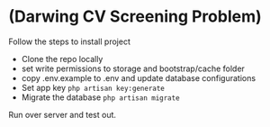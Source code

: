 # (Darwing CV Screening Problem)

Follow the steps to install project

 * Clone the repo locally
 * set write permissions to storage and bootstrap/cache folder
 * copy .env.example to .env and update database configurations
 * Set app key ``` php artisan key:generate ```
 * Migrate the database ``` php artisan migrate ```

Run over server and test out.